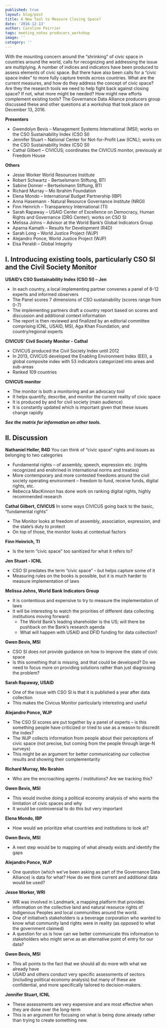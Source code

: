 ```yaml
---
published: true
layout: blog/post
title: A New Tool to Measure Closing Space?
date: '2016-12-13'
author: Caroline Poirrier
tags: meeting_notes producers_workshop
image: ''
category: ''
---
```

With the mounting concern around the “shrinking” of civic space in countries around the world, calls for recognizing and addressing the issue are multiplying. A number of indices and indicators have been produced to assess elements of civic space. But there have also been calls for a “civic space index” to more fully capture trends across countries. What are the current measures, and how do they address the concept of civic space? Are they the research tools we need to help fight back against closing space? If not, what more might be needed? How might new efforts complement existing tools? The Governance Data Alliance producers group discussed these and other questions at a workshop that took place on December 13, 2016.


**Presenters**
+ Gwendolyn Bevis – Management Systems International (MSI); works on the CSO Sustainability Index (CSO SI)
+ Jennifer Stuart – National Center for Not-for-Profit Law (ICNL); works on the CSO Sustainability Index (CSO SI)
+ Cathal Gilbert – CIVICUS; coordinates the CIVICUS monitor, previously at Freedom House 

**Others**
+ Jesse Worker World Resources Institute   
+ Robert Schwartz - Bertselsmann Stiftung, BTI
+ Sabine Donner – Bertselsmann Stiftung, BTI
+ Richard Murray – Mo Ibrahim Foundation  
+ Elena Mondo – International Budget Partnership (IBP)
+ Anna Hasemann - Natural Resource Governance Institute (NRGI)
+ Finn Heinrich – Transparency International (TI) 
+ Sarah Rapaway – USAID Center of Excellence on Democracy, Human Rights and Governance (DRG Center); works on CSO SI
+ Melissa Johns – Advisor at the World Bank’s Global Indicators Group  
+ Aparna Kamath – Results for Development (R4D)
+ Sarah Long – World Justice Project (WJP)
+ Alejandro Ponce, World Justice Project (WJP)
+ Elsa Peraldi – Global Integrity 


## I. Introducing existing tools, particularly CSO SI and the Civil Society Monitor

**USAID’s  CSO Sustainability Index (CSO SI) – Jen**
+ In each country, a local implementing partner convenes a panel of 8-12 experts and informed observers
+ The Panel scores 7 dimensions of CSO sustainability (scores range from 0-7)
+ The implementing partners draft a country report based on scores and discussion and additional context information
+ The report is then reviewed and finalized by an editorial committee comprising ICNL, USAID, MSI, Aga Khan Foundation, and country/regional experts

**CIVICUS’ Civil Society Monitor - Cathal**
+ CIVICUS produced the Civil Society Index until 2012
+ In 2013, CIVICUS developed the Enabling Environment Index (EEI), a global composite index with 53 indicators categorized into areas and sub-areas
+ Ranked 109 countries 

**CIVICUS monitor**
+ The monitor is both a monitoring and an advocacy tool
+ It helps quantify, describe, and monitor the current reality of civic space 
+ It is produced by and for civil society (main audience)
+ It is constantly updated which is important given that these issues change rapidly

**_See the matrix for information on other tools._**

## II. Discussion
**Nathaniel Heller, R4D**
You can think of “civic space” rights and issues as belonging to two categories
+ Fundamental rights – of assembly, speech, expression etc. (rights recognized and enshrined in international norms and treaties)
+ More contemporary and more contested freedoms around the civil society operating environment – freedom to fund, receive funds, digital rights, etc.
+ Rebecca MacKinnon has done work on ranking digital rights, highly recommended research

**Cathal Gilbert, CIVICUS**
In some ways CIVICUS going back to the basic, “fundamental rights”
+ The Monitor looks at freedom of assembly, association, expression, and the state’s duty to protect
+ On top of those, the monitor looks at contextual factors

**Finn Heinrich, TI**
+ Is the term “civic space” too sanitized for what it refers to?

**Jen Stuart - ICNL**
+ CSO SI predates the term “civic space” – but helps capture some of it 
+ Measuring rules on the books is possible, but it is much harder to measure implementation of laws

**Melissa Johns, World Bank Indicators Group**
+ It is contentious and expensive to try to measure the implementation of laws
+ It will be interesting to watch the priorities of different data collecting institutions moving forward:
	- The World Bank’s leading shareholder is the US; will there be pushback on the Bank’s research agenda 
	- What will happen with USAID and DFID funding for data collection? 

**Gwen Bevis, MSI**
- CSO SI does not provide guidance on how to improve the state of civic space 
- Is this something that is missing, and that could be developed? Do we need to focus more on providing solutions rather than just diagnosing the problem?

**Sarah Rapaway, USAID**
+ One of the issue with CSO SI is that it is published a year after data collection 
+ This makes the Civicus Monitor particularly interesting and useful

**Alejandro Ponce, WJP**
+ The CSO SI scores are put together by a panel of experts – is this something people have criticized or tried to use as a reason to discredit the index?
+ The WJP collects information from people about their perceptions of civic space (not precise, but coming from the people through large-N surveys)
+ This might be an argument for better communicating our collective results and showing their complementarity

**Richard Murray, Mo Ibrahim**
+ Who are the encroaching agents / institutions? Are we tracking this?

**Gwen Bevis, MSI**
+ This would involve doing a political economy analysis of who wants the limitation of civic spaces and why
+ It would be controversial to do this but very important 

**Elena Mondo, IBP**
+ How would we prioritize what countries and institutions to look at?

**Gwen Bevis, MSI**
+ A next step would be to mapping of what already exists and identify the gaps

**Alejandro Ponce, WJP**
+ One question (which we’ve been asking as part of the Governance Data Alliance) is data for what? How do we think current and additional data would be used? 

**Jesse Worker, WRI**
+ WR was involved in Landmark, a mapping platform that provides information on the collective land and natural resource rights of Indigenous Peoples and local communities around the world.
+ One of initiative’s stakeholders is a beverage corporation who wanted to know what community land rights were in reality (as opposed to what the government claimed)
+ A question for us is how can we better communicate this information to stakeholders who might serve as an alternative point of entry for our data?

**Gwen Bevis, MSI**
+ This all points to the fact that we should all do more with what we already have
+ USAID and others conduct very specific assessments of sectors (including political economy analysis) but many of these are confidential, and more specifically tailored to decision-makers.

**Jennifer Stuart, ICNL**
+ These assessments are very expensive and are most effective when they are done over the long-term
+ This is an argument for focusing on what is being done already rather than trying to create something new.


